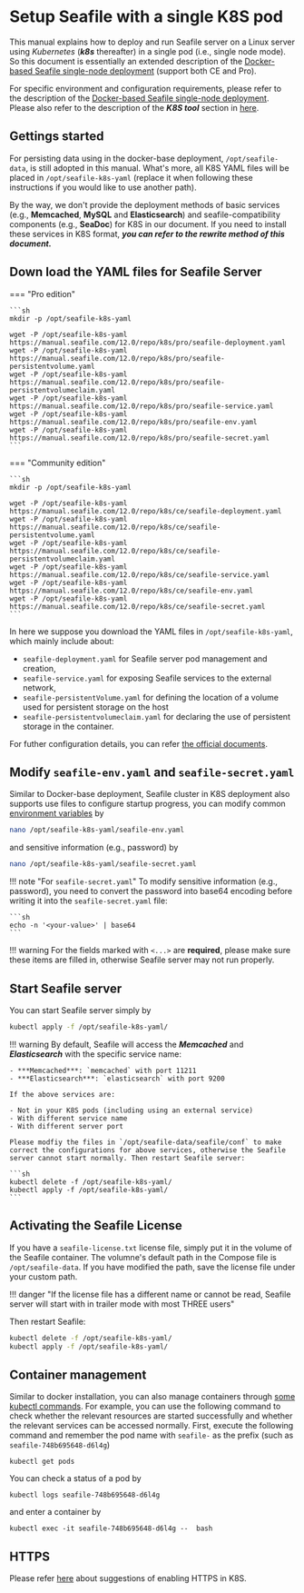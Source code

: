 # Setup Seafile with a single K8S pod

This manual explains how to deploy and run Seafile server on a Linux server using *Kubernetes* (***k8s*** thereafter) in a single pod (i.e., single node mode). So this document is essentially an extended description of the [Docker-based Seafile single-node deployment](./overview.md) (support both CE and Pro). 

For specific environment and configuration requirements, please refer to the description of the [Docker-based Seafile single-node deployment](./setup_pro_by_docker.md#requirements). Please also refer to the description of the ***K8S tool*** section in [here](./cluster_deploy_with_k8s.md#k8s-tools).

## Gettings started

For persisting data using in the docker-base deployment, `/opt/seafile-data`, is still adopted in this manual. What's more, all K8S YAML files will be placed in `/opt/seafile-k8s-yaml` (replace it when following these instructions if you would like to use another path).

By the way, we don't provide the deployment methods of basic services (e.g., **Memcached**, **MySQL** and **Elasticsearch**) and seafile-compatibility components (e.g., **SeaDoc**) for K8S in our document. If you need to install these services in K8S format, ***you can refer to the rewrite method of this document.***

## Down load the YAML files for Seafile Server

=== "Pro edition"

    ```sh
    mkdir -p /opt/seafile-k8s-yaml

    wget -P /opt/seafile-k8s-yaml https://manual.seafile.com/12.0/repo/k8s/pro/seafile-deployment.yaml
    wget -P /opt/seafile-k8s-yaml https://manual.seafile.com/12.0/repo/k8s/pro/seafile-persistentvolume.yaml
    wget -P /opt/seafile-k8s-yaml https://manual.seafile.com/12.0/repo/k8s/pro/seafile-persistentvolumeclaim.yaml
    wget -P /opt/seafile-k8s-yaml https://manual.seafile.com/12.0/repo/k8s/pro/seafile-service.yaml
    wget -P /opt/seafile-k8s-yaml https://manual.seafile.com/12.0/repo/k8s/pro/seafile-env.yaml
    wget -P /opt/seafile-k8s-yaml https://manual.seafile.com/12.0/repo/k8s/pro/seafile-secret.yaml
    ```

=== "Community edition"

    ```sh
    mkdir -p /opt/seafile-k8s-yaml

    wget -P /opt/seafile-k8s-yaml https://manual.seafile.com/12.0/repo/k8s/ce/seafile-deployment.yaml
    wget -P /opt/seafile-k8s-yaml https://manual.seafile.com/12.0/repo/k8s/ce/seafile-persistentvolume.yaml
    wget -P /opt/seafile-k8s-yaml https://manual.seafile.com/12.0/repo/k8s/ce/seafile-persistentvolumeclaim.yaml
    wget -P /opt/seafile-k8s-yaml https://manual.seafile.com/12.0/repo/k8s/ce/seafile-service.yaml
    wget -P /opt/seafile-k8s-yaml https://manual.seafile.com/12.0/repo/k8s/ce/seafile-env.yaml
    wget -P /opt/seafile-k8s-yaml https://manual.seafile.com/12.0/repo/k8s/ce/seafile-secret.yaml
    ```

In here we suppose you download the YAML files in `/opt/seafile-k8s-yaml`, which mainly include about:

- `seafile-deployment.yaml` for Seafile server pod management and creation, 
- `seafile-service.yaml` for exposing Seafile services to the external network, 
- `seafile-persistentVolume.yaml` for defining the location of a volume used for persistent storage on the host
- `seafile-persistentvolumeclaim.yaml` for declaring the use of persistent storage in the container.

For futher configuration details, you can refer [the official documents](https://kubernetes.io/docs/tasks/configure-pod-container/).

## Modify `seafile-env.yaml` and `seafile-secret.yaml`

Similar to Docker-base deployment, Seafile cluster in K8S deployment also supports use files to configure startup progress, you can modify common [environment variables](./setup_pro_by_docker.md#downloading-and-modifying-env) by

```sh
nano /opt/seafile-k8s-yaml/seafile-env.yaml
```

and sensitive information (e.g., password) by

```sh
nano /opt/seafile-k8s-yaml/seafile-secret.yaml
```

!!! note "For `seafile-secret.yaml`"
    To modify sensitive information (e.g., password), you need to convert the password into base64 encoding before writing it into the `seafile-secret.yaml` file:

    ```sh
    echo -n '<your-value>' | base64
    ```

!!! warning
    For the fields marked with `<...>` are **required**, please make sure these items are filled in, otherwise Seafile server may not run properly. 

## Start Seafile server

You can start Seafile server simply by

```sh
kubectl apply -f /opt/seafile-k8s-yaml/
```

!!! warning
    By default, Seafile will access the ***Memcached*** and ***Elasticsearch*** with the specific service name:

    - ***Memcached***: `memcached` with port 11211
    - ***Elasticsearch***: `elasticsearch` with port 9200

    If the above services are:

    - Not in your K8S pods (including using an external service)
    - With different service name
    - With different server port

    Please modfiy the files in `/opt/seafile-data/seafile/conf` to make correct the configurations for above services, otherwise the Seafile server cannot start normally. Then restart Seafile server:

    ```sh
    kubectl delete -f /opt/seafile-k8s-yaml/
    kubectl apply -f /opt/seafile-k8s-yaml/
    ```

## Activating the Seafile License

If you have a `seafile-license.txt` license file, simply put it in the volume of the Seafile container. The volumne's default path in the Compose file is `/opt/seafile-data`. If you have modified the path, save the license file under your custom path.

!!! danger "If the license file has a different name or cannot be read, Seafile server will start with in trailer mode with most THREE users"

Then restart Seafile:

```bash
kubectl delete -f /opt/seafile-k8s-yaml/
kubectl apply -f /opt/seafile-k8s-yaml/
```

## Container management

Similar to docker installation, you can also manage containers through [some kubectl commands](https://kubernetes.io/docs/reference/kubectl/#operations). For example, you can use the following command to check whether the relevant resources are started successfully and whether the relevant services can be accessed normally. First, execute the following command and remember the pod name with `seafile-` as the prefix (such as `seafile-748b695648-d6l4g`)

```shell
kubectl get pods
```

You can check a status of a pod by 

```shell
kubectl logs seafile-748b695648-d6l4g
```

and enter a container by

```shell
kubectl exec -it seafile-748b695648-d6l4g --  bash
```

## HTTPS

Please refer [here](./cluster_deploy_with_k8s.md#load-balance-and-https) about suggestions of enabling HTTPS in K8S.
